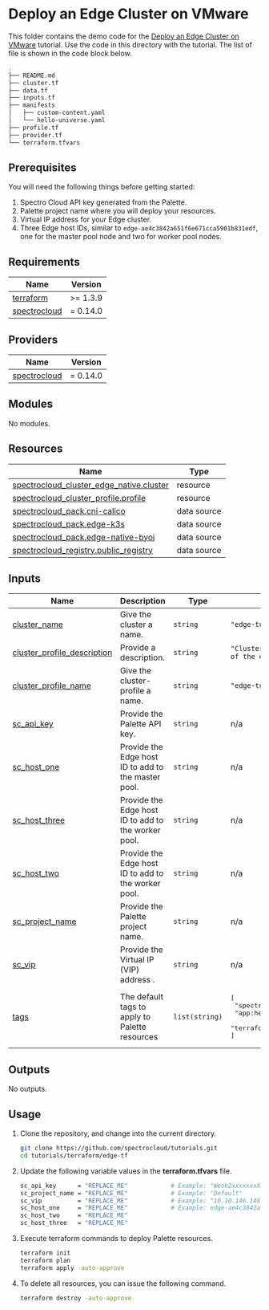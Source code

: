 # Deploy an Edge Cluster on VMware

This folder contains the demo code for the [Deploy an Edge Cluster on VMware](https://docs.spectrocloud.com/clusters/edge/deploy-cluster) tutorial. Use the code in this directory with the tutorial. The list of file is shown in the code block below. 

```bash
.
├── README.md
├── cluster.tf
├── data.tf
├── inputs.tf
├── manifests
│   ├── custom-content.yaml
│   └── hello-universe.yaml
├── profile.tf
├── provider.tf
└── terraform.tfvars
```



## Prerequisites
You will need the following things before getting started:
1. Spectro Cloud API key generated from the Palette.
2. Palette project name where you will deploy your resources.
3. Virtual IP address for your Edge cluster. 
4. Three Edge host IDs, similar to `edge-ae4c3842a651f6e671cca5901b831edf`, one for the master pool node and two for worker pool nodes. 


## Requirements

| Name | Version |
|------|---------|
| <a name="requirement_terraform"></a> [terraform](#requirement\_terraform) | >= 1.3.9 |
| <a name="requirement_spectrocloud"></a> [spectrocloud](#requirement\_spectrocloud) | = 0.14.0 |

## Providers

| Name | Version |
|------|---------|
| <a name="provider_spectrocloud"></a> [spectrocloud](#provider\_spectrocloud) | = 0.14.0 |

## Modules

No modules.

## Resources

| Name | Type |
|------|------|
| [spectrocloud_cluster_edge_native.cluster](https://registry.terraform.io/providers/spectrocloud/spectrocloud/0.14.0/docs/resources/cluster_edge_native) | resource |
| [spectrocloud_cluster_profile.profile](https://registry.terraform.io/providers/spectrocloud/spectrocloud/0.14.0/docs/resources/cluster_profile) | resource |
| [spectrocloud_pack.cni-calico](https://registry.terraform.io/providers/spectrocloud/spectrocloud/0.14.0/docs/data-sources/pack) | data source |
| [spectrocloud_pack.edge-k3s](https://registry.terraform.io/providers/spectrocloud/spectrocloud/0.14.0/docs/data-sources/pack) | data source |
| [spectrocloud_pack.edge-native-byoi](https://registry.terraform.io/providers/spectrocloud/spectrocloud/0.14.0/docs/data-sources/pack) | data source |
| [spectrocloud_registry.public_registry](https://registry.terraform.io/providers/spectrocloud/spectrocloud/0.14.0/docs/data-sources/registry) | data source |

## Inputs

| Name | Description | Type | Default | Required |
|------|-------------|------|---------|:--------:|
| <a name="input_cluster_name"></a> [cluster\_name](#input\_cluster\_name) | Give the cluster a name. | `string` | `"edge-tutorial-cluster"` | no |
| <a name="input_cluster_profile_description"></a> [cluster\_profile\_description](#input\_cluster\_profile\_description) | Provide a description. | `string` | `"Cluster profile as part of the edge tutorial."` | no |
| <a name="input_cluster_profile_name"></a> [cluster\_profile\_name](#input\_cluster\_profile\_name) | Give the cluster-profile a name. | `string` | `"edge-tutorial-profile"` | no |
| <a name="input_sc_api_key"></a> [sc\_api\_key](#input\_sc\_api\_key) | Provide the Palette API key. | `string` | n/a | yes |
| <a name="input_sc_host_one"></a> [sc\_host\_one](#input\_sc\_host\_one) | Provide the Edge host ID to add to the master pool. | `string` | n/a | yes |
| <a name="input_sc_host_three"></a> [sc\_host\_three](#input\_sc\_host\_three) | Provide the Edge host ID to add to the worker pool. | `string` | n/a | yes |
| <a name="input_sc_host_two"></a> [sc\_host\_two](#input\_sc\_host\_two) | Provide the Edge host ID to add to the worker pool. | `string` | n/a | yes |
| <a name="input_sc_project_name"></a> [sc\_project\_name](#input\_sc\_project\_name) | Provide the Palette project name. | `string` | n/a | yes |
| <a name="input_sc_vip"></a> [sc\_vip](#input\_sc\_vip) | Provide the Virtual IP (VIP) address . | `string` | n/a | yes |
| <a name="input_tags"></a> [tags](#input\_tags) | The default tags to apply to Palette resources | `list(string)` | <pre>[<br>  "spectro-cloud-education",<br>  "app:hello-universe",<br>  "terraform_managed:true"<br>]</pre> | no |

## Outputs
No outputs.

## Usage
1. Clone the repository, and change into the current directory.

    ```bash
    git clone https://github.com/spectrocloud/tutorials.git
    cd tutorials/terraform/edge-tf
    ```

2. Update the following variable values in the **terraform.tfvars** file. 
    ```bash
    sc_api_key      = "REPLACE_ME"            # Example: "Weoh2xxxxxxxXXXXXXXxxxxx"
    sc_project_name = "REPLACE_ME"            # Example: "Default"
    sc_vip          = "REPLACE_ME"            # Example: "10.10.146.146"
    sc_host_one     = "REPLACE_ME"            # Example: edge-ae4c3842a651f6e671cca5901b831edf
    sc_host_two     = "REPLACE_ME"
    sc_host_three   = "REPLACE_ME"
    ```

3. Execute terraform commands to deploy Palette resources. 
    ```bash
    terraform init
    terraform plan
    terraform apply -auto-approve
    ```

4. To delete all resources, you can issue the following command.
    ```bash
    terraform destroy -auto-approve
    ```